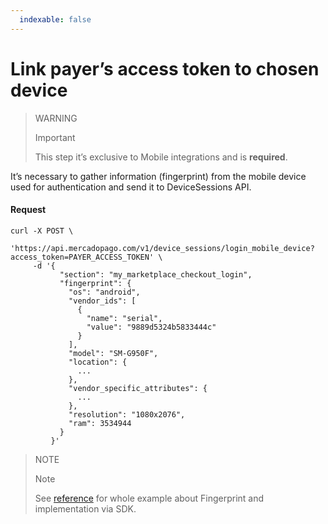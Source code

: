 ```yaml
---
  indexable: false
---
```


# Link payer’s access token to chosen device

> WARNING
>
> Important
>
> This step it’s exclusive to Mobile integrations and is **required**.

It’s necessary to gather information (fingerprint) from the mobile device used for authentication and send it to DeviceSessions API.

#### Request
```curl
curl -X POST \
     'https://api.mercadopago.com/v1/device_sessions/login_mobile_device?access_token=PAYER_ACCESS_TOKEN' \
     -d '{
           "section": "my_marketplace_checkout_login",
           "fingerprint": {
             "os": "android",
             "vendor_ids": [
               {
                 "name": "serial",
                 "value": "9889d5324b5833444c"
               }
             ],
             "model": "SM-G950F",
             "location": {
               ...
             },
             "vendor_specific_attributes": {
               ...
             },
             "resolution": "1080x2076",
             "ram": 3534944
           }
         }'
```

> NOTE
> 
> Note
> 
> See [reference](https://www.mercadopago.com.ar/developers/es/guides/payments/advanced-payments/wallet-device-fingerprint-sample) for whole example about Fingerprint and implementation via SDK. 